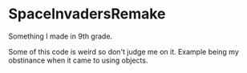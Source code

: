 # SpaceInvadersRemake
Something I made in 9th grade.

Some of this code is weird so don't judge me on it. Example being my obstinance when it came to using objects.
